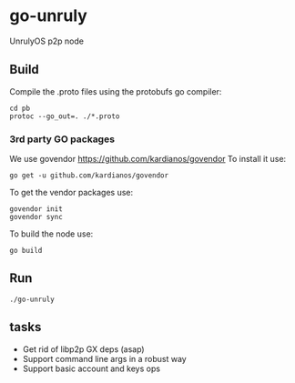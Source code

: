 # go-unruly
UnrulyOS p2p node

## Build

Compile the .proto files using the protobufs go compiler:

```
cd pb
protoc --go_out=. ./*.proto
```

### 3rd party GO packages
We use govendor https://github.com/kardianos/govendor
To install it use:

```
go get -u github.com/kardianos/govendor
```

To get the vendor packages use:
```
govendor init
govendor sync
```

To build the node use:

```
go build
```

## Run

```
./go-unruly
```

## tasks


- Get rid of libp2p GX deps (asap)
- Support command line args in a robust way 
- Support basic account and keys ops